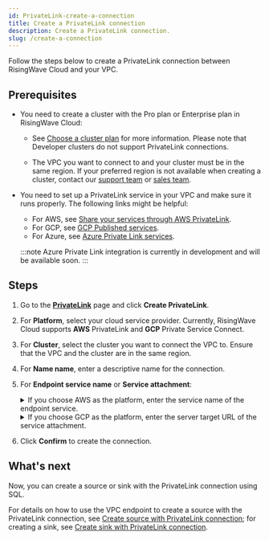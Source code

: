 ```yaml
---
id: PrivateLink-create-a-connection
title: Create a PrivateLink connection
description: Create a PrivateLink connection.
slug: /create-a-connection
---
```


Follow the steps below to create a PrivateLink connection between RisingWave Cloud and your VPC.

## Prerequisites

- You need to create a cluster with the Pro plan or Enterprise plan in RisingWave Cloud:
  
  - See [Choose a cluster plan](/cluster-choose-a-cluster-plan.md) for more information. Please note that Developer clusters do not support PrivateLink connections.
  
  - The VPC you want to connect to and your cluster must be in the same region. If your preferred region is not available when creating a cluster, contact our [support team](mailto:cloud-support@risingwave-labs.com) or [sales team](mailto:sales@risingwave-labs.com).
  
- You need to set up a PrivateLink service in your VPC and make sure it runs properly. The following links might be helpful:
  
  - For AWS, see [Share your services through AWS PrivateLink](https://docs.aws.amazon.com/vpc/latest/privatelink/privatelink-share-your-services.html).
  - For GCP, see [GCP Published services](https://cloud.google.com/vpc/docs/about-vpc-hosted-services).
  - For Azure, see [Azure Private Link services](https://learn.microsoft.com/en-us/azure/private-link/private-link-service-overview).

  :::note
   Azure Private Link integration is currently in development and will be available soon.
  :::

## Steps

1. Go to the [**PrivateLink**](https://cloud.risingwave.com/connection/) page and click **Create PrivateLink**.

2. For **Platform**, select your cloud service provider. Currently, RisingWave Cloud supports **AWS** PrivateLink and **GCP** Private Service Connect.

3. For **Cluster**, select the cluster you want to connect the VPC to. Ensure that the VPC and the cluster are in the same region.

4. For **Name name**, enter a descriptive name for the connection.
   
5. For **Endpoint service name** or **Service attachment**:

    <details><summary>If you choose AWS as the platform, enter the service name of the endpoint service.</summary>

    You can find it in the [Amazon VPC console](https://console.aws.amazon.com/vpc/) → **Endpoint services** → **Service name** section.

    <img
    src={require('./images/aws-endpoint-service-name.png').default}
    alt="AWS endpoint service name"
    />

    </details>

    <details><summary>If you choose GCP as the platform, enter the server target URL of the service attachment.</summary> 

    You can find it in the [Google Cloud Console](https://console.cloud.google.com/) → **Network services** → **Private Service Connect**.

    <img
    src={require('./images/gcp-service-attachment.png').default}
    alt="GCP Service attachment"
    />

    </details>

6. Click **Confirm** to create the connection.

## What's next

Now, you can create a source or sink with the PrivateLink connection using SQL.

For details on how to use the VPC endpoint to create a source with the PrivateLink connection, see [Create source with PrivateLink connection](/docs/current/ingest-from-kafka/#create-source-with-privatelink-connection); for creating a sink, see [Create sink with PrivateLink connection](/docs/current/create-sink-kafka/#create-sink-with-privatelink-connection).
